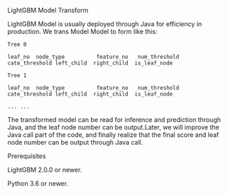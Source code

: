 LightGBM Model Transform

  LightGBM Model is usually deployed through Java for efficiency in production. We trans Model Model to form like this:
  
    Tree 0
    
    leaf_no  node_type          feature_no   num_threshold        cate_threshold left_child  right_child  is_leaf_node
    
    Tree 1
    
    leaf_no  node_type          feature_no   num_threshold        cate_threshold left_child  right_child  is_leaf_node
    
    ... ...
    
    
  The transformed model can be read for inference and prediction through Java, and the leaf node number can be output.Later, we will improve the Java call part of the code, and finally realize that the final score and leaf node number can be output through Java call.





Prerequisites

LightGBM 2.0.0 or newer.

Python 3.6 or newer.

